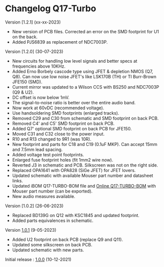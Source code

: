 # Changelog Q17-Turbo

Version [1.2.1] (xx-xx-2023)

- New version of PCB files. Corrected an error on the SMD footprint for U1 on the back.
- Added PJS6839 as replacement of NDC7003P.

Version [1.2.0] (30-07-2023)

- New circuits for handling low level signals and better specs at frequencies above 10KHz.
- Added Erno Borbely cascode type using JFET & depletion NMOS (Q7, Q8). Can now use low noise JFET's like LSK170B (TH) or TI Burr-Brown JFE150 (SMD).
- Current mirror was updated to a Wilson CCS with BS250 and NDC7003P (Q9 & U2).
- DC offset is now below 1mV.
- The signal-to-noise ratio is better over the entire audio band.
- Now work at 60vDC (recommended voltage).
- Use handsoldering SMD footprints (enlarged tracks).
- Removed C29 and C30 from schematic and SMD footprint on back PCB.
- Removed C4' and C5' SMD footprint on back PCB.
- Added Q7' optional SMD footprint on back PCB for JFE150.
- Moved C31 and C32 close to the power input.
- R10 and R13 changed to 9R1 (was 10R).
- New footprint and parts for C18 and C19 (0.1uF MKP). Can accept 15mm and 7.5mm lead spacing.
- Added voltage test point footprints.
- Enlarged fuse footprint holes (fit 1mm2 wire now).
- Reverted J3 in schematic and PCB. Silkscreen was not on the right side.
- Replaced OPA1641 with OPA828 (SiGe JFET) for JFET lovers.
- Updated schematic with available Mouser part number and datasheet links.
- Updated iBOM Q17-TURBO-BOM file and <a href="https://audio.cyberkata.org/Q17-TURBO-BOM.html">Online Q17-TURBO-BOM</a> with Mouser part number (can be exported).
- New audio measures available.

Version [1.0.2] (26-06-2023)

- Replaced BD139G on Q12 with KSC1845 and updated footprint.
- Added parts equivalences in schematic.

Version [1.0.1](https://github.com/stefaweb/Q17-a-QUAD405-audiophile-approach/tree/5d390576078fdaf95bd449d5fe2e2c45a9edb5e6) (9-05-2023)

- Added U2 footprint on back PCB (replace Q9 and Q11).
- Updated some silkscreen on back PCB.
- Updated schematic with new parts.

Initial release : [1.0.0](https://github.com/stefaweb/Q17-a-QUAD405-audiophile-approach/tree/8860557ad7c0319b1982263380b270c39a1ce374) (10-12-2021)
